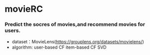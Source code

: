 # movieRC
### Predict the socres of movies,and recommend movies for users.
- dataset：MovieLens(https://grouplens.org/datasets/movielens/)
- algorithm:  user-based CF   item-based CF  SVD

